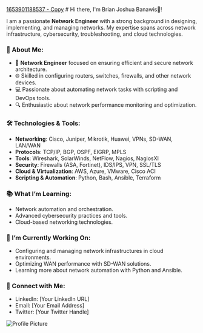 [1653901188537 - Copy](https://github.com/user-attachments/assets/b53470e8-1723-45a0-b7e4-55039b05fa1f) # Hi there, I'm Brian Joshua Banawis👋!


I am a passionate **Network Engineer** with a strong background in designing, implementing, and managing networks. My expertise spans across network infrastructure, cybersecurity, troubleshooting, and cloud technologies.

### 🚀 About Me:
- 🔧 **Network Engineer** focused on ensuring efficient and secure network architecture.
- 🌐 Skilled in configuring routers, switches, firewalls, and other network devices.
- 💻 Passionate about automating network tasks with scripting and DevOps tools.
- 🔍 Enthusiastic about network performance monitoring and optimization.

### 🛠️ Technologies & Tools:
- **Networking**: Cisco, Juniper, Mikrotik, Huawei, VPNs, SD-WAN, LAN/WAN
- **Protocols**: TCP/IP, BGP, OSPF, EIGRP, MPLS
- **Tools**: Wireshark, SolarWinds, NetFlow, Nagios, NagiosXI
- **Security**: Firewalls (ASA, Fortinet), IDS/IPS, VPN, SSL/TLS
- **Cloud & Virtualization**: AWS, Azure, VMware, Cisco ACI
- **Scripting & Automation**: Python, Bash, Ansible, Terraform

### 📚 What I’m Learning:
- Network automation and orchestration.
- Advanced cybersecurity practices and tools.
- Cloud-based networking technologies.

### 🌱 I’m Currently Working On:
- Configuring and managing network infrastructures in cloud environments.
- Optimizing WAN performance with SD-WAN solutions.
- Learning more about network automation with Python and Ansible.

### 🔗 Connect with Me:
- LinkedIn: [Your LinkedIn URL]
- Email: [Your Email Address]
- Twitter: [Your Twitter Handle]

![Profile Picture](https://link_to_your_image.com)
